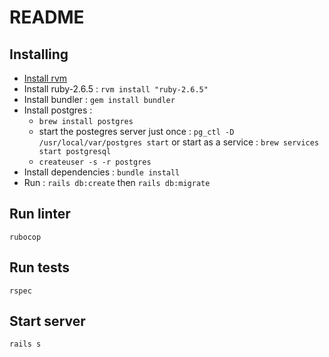 # README

## Installing

- [Install rvm](https://rvm.io/rvm/install)
- Install ruby-2.6.5 : `rvm install "ruby-2.6.5"`
- Install bundler : `gem install bundler`
- Install postgres :
    - `brew install postgres`
    - start the postegres server just once : `pg_ctl -D /usr/local/var/postgres start` or start as a service : `brew services start postgresql`
    - `createuser -s -r postgres`
- Install dependencies : `bundle install`
- Run : `rails db:create` then `rails db:migrate`

## Run linter

`rubocop`

## Run tests

`rspec`

## Start server

`rails s`
